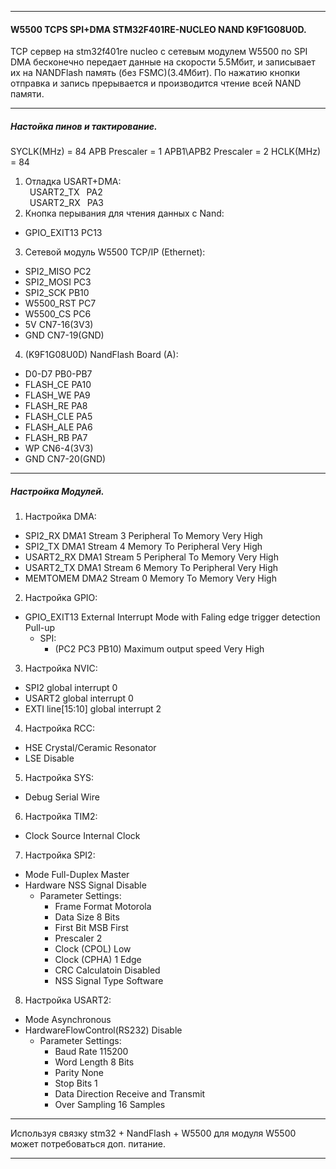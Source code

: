 ***
#### W5500 TCPS SPI+DMA STM32F401RE-NUCLEO NAND K9F1G08U0D.  
TCP сервер на stm32f401re nucleo c сетевым модулем W5500 по SPI DMA бесконечно передает данные на скорости 5.5Мбит, и записывает их на NANDFlash память (без FSMC)(3.4Мбит). По нажатию кнопки отправка и запись прерывается и производится чтение всей NAND памяти.
***
##### Настойка пинов и тактирование.  
SYCLK(MHz) = 84  APB Prescaler = 1  APB1\APB2 Prescaler = 2  HCLK(MHz) = 84  
1. Отладка USART+DMA:  
&ensp;USART2_TX      &ensp;PA2  
&ensp;USART2_RX      &ensp;PA3  
3. Кнопка перывания для чтения данных с Nand:  
 - GPIO_EXIT13    PC13  
3. Сетевой модуль W5500 ТСР/IP (Ethernet):  
 - SPI2_MISO      PC2  
 - SPI2_MOSI      PC3  
 - SPI2_SCK       PB10  
 - W5500_RST      PC7  
 - W5500_CS       PC6  
 - 5V             CN7-16(3V3)  
 - GND            CN7-19(GND)  
4. (K9F1G08U0D) NandFlash Board (A):  
 - D0-D7          PB0-PB7  
 - FLASH_CE       PA10  
 - FLASH_WE       PA9  
 - FLASH_RE       PA8  
 - FLASH_CLE      PA5  
 - FLASH_ALE      PA6  
 - FLASH_RB       PA7  
 - WP             CN6-4(3V3)  
 - GND            CN7-20(GND)
***
##### Настройка Модулей.  
1. Настройка DMA:  
 - SPI2_RX    DMA1 Stream 3  Peripheral To Memory  Very High  
 - SPI2_TX    DMA1 Stream 4  Memory To Peripheral  Very High  
 - USART2_RX  DMA1 Stream 5  Peripheral To Memory  Very High  
 - USART2_TX  DMA1 Stream 6  Memory To Peripheral  Very High  
 - MEMTOMEM   DMA2 Stream 0  Memory To Memory      Very High  
2. Настройка GPIO:  
 - GPIO_EXIT13  External Interrupt Mode with Faling edge trigger detection  Pull-up  
   - SPI:  
     - (PC2 PC3 PB10) Maximum output speed  Very High  
3. Настройка NVIC:  
 - SPI2              global interrupt  0  
 - USART2            global interrupt  0  
 - EXTI line[15:10]  global interrupt  2  
4. Настройка RCC:  
 - HSE  Crystal/Ceramic Resonator  
 - LSE  Disable  
5. Настройка SYS:  
 - Debug  Serial Wire  
6. Настройка TIM2:  
 - Clock Source  Internal Clock  
7. Настройка SPI2:  
 - Mode                  Full-Duplex Master  
 - Hardware NSS Signal   Disable  
   - Parameter Settings:  
     - Frame Format      Motorola  
     - Data Size         8 Bits  
     - First Bit         MSB First  
     - Prescaler         2  
     - Clock (CPOL)      Low  
     - Clock (CPHA)      1 Edge  
     - CRC Calculatoin   Disabled  
     - NSS Signal Type   Software  
8. Настройка USART2:  
 - Mode                        Asynchronous  
 - HardwareFlowControl(RS232)  Disable  
   - Parameter Settings:  
     - Baud Rate               115200  
     - Word Length             8 Bits  
     - Parity                  None  
     - Stop Bits               1  
     - Data Direction          Receive and Transmit  
     - Over Sampling           16 Samples
***
Используя связку stm32 + NandFlash + W5500 для модуля W5500 может потребоваться доп. питание.  
***

